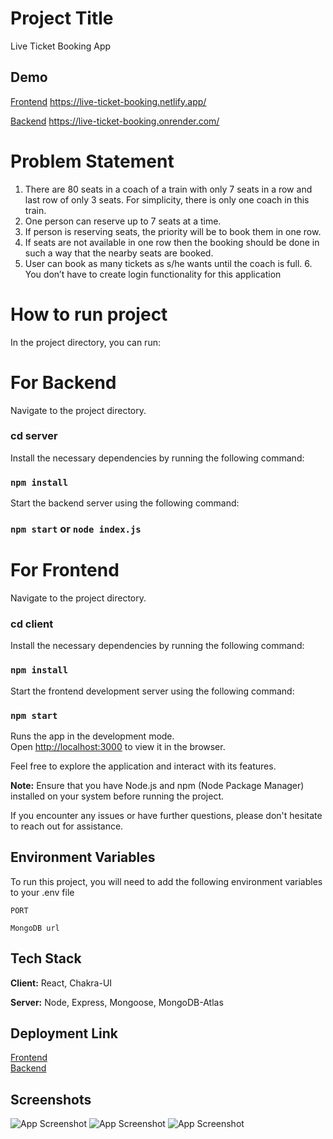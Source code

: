 # Project Title   
 Live Ticket Booking App     

 
## Demo

[Frontend](https://live-ticket-booking.netlify.app/)  https://live-ticket-booking.netlify.app/

[Backend](https://live-ticket-booking.onrender.com/)  https://live-ticket-booking.onrender.com/

# Problem Statement

1. There are 80 seats in a coach of a train with only 7 seats in a row and last row of only 3 seats. For
simplicity, there is only one coach in this train.
2. One person can reserve up to 7 seats at a time.
3. If person is reserving seats, the priority will be to book them in one row.
4. If seats are not available in one row then the booking should be done in such a way that the nearby
seats are booked.
5. User can book as many tickets as s/he wants until the coach is full. 6. You don’t have to create login
functionality for this application


# How to run project

In the project directory, you can run:

# For Backend

Navigate to the project directory.
###  cd server


Install the necessary dependencies by running the following command:

### `npm install`

Start the backend server using the following command:
### `npm start` or `node index.js`

# For Frontend

Navigate to the project directory.
###  cd client

Install the necessary dependencies by running the following command:

### `npm install`

Start the frontend development server using the following command:
### `npm start`

Runs the app in the development mode.\
Open [http://localhost:3000](http://localhost:3000) to view it in the browser.



Feel free to explore the application and interact with its features.

**Note:** Ensure that you have Node.js and npm (Node Package Manager) installed on your system before running the project.

If you encounter any issues or have further questions, please don't hesitate to reach out for assistance.


## Environment Variables

To run this project, you will need to add the following environment variables to your .env file

`PORT`

`MongoDB url`

## Tech Stack

**Client:** React, Chakra-UI 

**Server:** Node, Express, Mongoose, MongoDB-Atlas

## Deployment Link

[Frontend](https://live-ticket-booking.netlify.app/)  <br />
[Backend](https://live-ticket-booking.onrender.com/) 


## Screenshots

![App Screenshot](https://i.ibb.co/zbyfKH4/Screenshot-2023-07-13-135027.png)
![App Screenshot](https://i.ibb.co/FBXf71D/Screenshot-2023-07-13-135524.png)
![App Screenshot](https://i.ibb.co/TvNYkFz/Screenshot-2023-07-13-135606.png)




